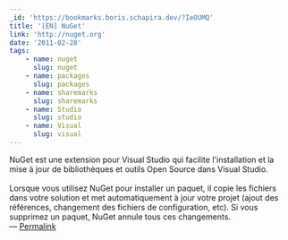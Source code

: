 ```yaml
---
_id: 'https://bookmarks.boris.schapira.dev/?IeOUMQ'
title: '[EN] NuGet'
link: 'http://nuget.org'
date: '2011-02-28'
tags:
    - name: nuget
      slug: nuget
    - name: packages
      slug: packages
    - name: sharemarks
      slug: sharemarks
    - name: Studio
      slug: studio
    - name: Visual
      slug: visual
---
```


NuGet est une extension pour Visual Studio qui facilite l'installation et la
mise à jour de bibliothèques et outils Open Source dans Visual Studio.<br />
<br /> Lorsque vous utilisez NuGet pour installer un paquet, il copie les
fichiers dans votre solution et met automatiquement à jour votre projet (ajout
des références, changement des fichiers de configuration, etc). Si vous
supprimez un paquet, NuGet annule tous ces changements. <br>&#8212;
<a href="https://bookmarks.boris.schapira.dev/?IeOUMQ" title="Permalink">Permalink</a>
